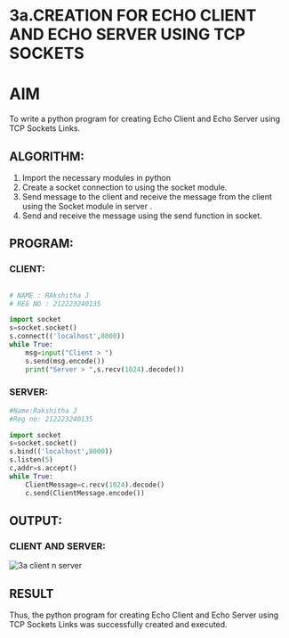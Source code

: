 # 3a.CREATION FOR ECHO CLIENT AND ECHO SERVER USING TCP SOCKETS
# AIM
To write a python program for creating Echo Client and Echo Server using TCP
Sockets Links.
## ALGORITHM:
1. Import the necessary modules in python
2. Create a socket connection to using the socket module.
3. Send message to the client and receive the message from the client using the Socket module in
 server .
4. Send and receive the message using the send function in socket.
## PROGRAM:

### CLIENT:

```python

# NAME : RAkshitha J
# REG NO : 212223240135

import socket 
s=socket.socket() 
s.connect(('localhost',8000)) 
while True:
    msg=input("Client > ") 
    s.send(msg.encode()) 
    print("Server > ",s.recv(1024).decode())
```

### SERVER:

```python
#Name:Rakshitha J
#Reg no: 212223240135

import socket 
s=socket.socket() 
s.bind(('localhost',8000)) 
s.listen(5) 
c,addr=s.accept() 
while True: 
    ClientMessage=c.recv(1024).decode() 
    c.send(ClientMessage.encode())

```
## OUTPUT:
### CLIENT AND SERVER:
![3a client n server](https://github.com/user-attachments/assets/9b55e2ed-d483-4d5e-ae32-e1a611ddcc40)


## RESULT
Thus, the python program for creating Echo Client and Echo Server using TCP Sockets Links 
was successfully created and executed.
